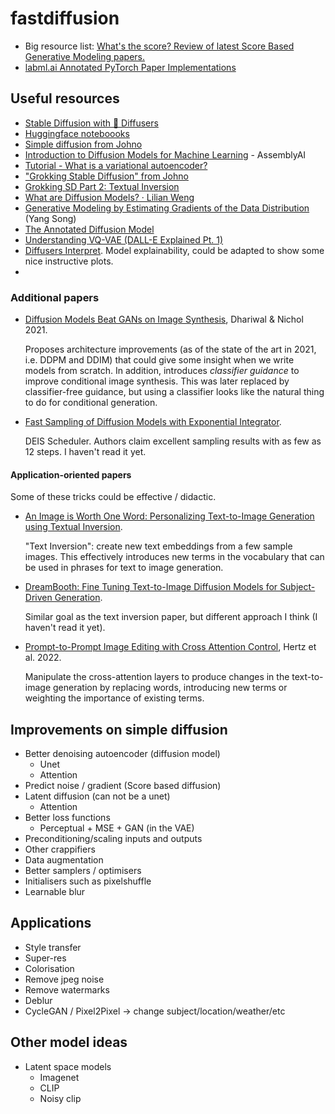 # fastdiffusion

- Big resource list: [What's the score? Review of latest Score Based Generative Modeling papers.](https://scorebasedgenerativemodeling.github.io/)
- [labml.ai Annotated PyTorch Paper Implementations](https://nn.labml.ai/)

## Useful resources

- [Stable Diffusion with 🧨 Diffusers](https://huggingface.co/blog/stable_diffusion)
- [Huggingface noteboooks](https://github.com/huggingface/notebooks/tree/main/diffusers)
- [Simple diffusion from Johno](https://colab.research.google.com/drive/12xmTDBYssfFVMUs0XhGXWP42SN6mijtt?usp=sharing)
- [Introduction to Diffusion Models for Machine Learning](https://www.assemblyai.com/blog/diffusion-models-for-machine-learning-introduction/) - AssemblyAI
- [Tutorial - What is a variational autoencoder?](https://jaan.io/what-is-variational-autoencoder-vae-tutorial/)
- ["Grokking Stable Diffusion" from Johno](https://colab.research.google.com/drive/1dlgggNa5Mz8sEAGU0wFCHhGLFooW_pf1?usp=sharing)
- [Grokking SD Part 2: Textual Inversion](https://colab.research.google.com/drive/1RTHDzE-otzmZOuy8w1WEOxmn9pNcEz3u?usp=sharing)
- [What are Diffusion Models? · Lilian Weng](https://lilianweng.github.io/posts/2021-07-11-diffusion-models/)
- [Generative Modeling by Estimating Gradients of the Data Distribution](https://yang-song.net/blog/2021/score/) (Yang Song)
- [The Annotated Diffusion Model](https://huggingface.co/blog/annotated-diffusion)
- [Understanding VQ-VAE (DALL-E Explained Pt. 1)](https://ml.berkeley.edu/blog/posts/vq-vae/)
- [Diffusers Interpret](https://github.com/JoaoLages/diffusers-interpret). Model explainability, could be adapted to show some nice instructive plots. 
- []()

### Additional papers

- [Diffusion Models Beat GANs on Image Synthesis](https://arxiv.org/abs/2105.05233), Dhariwal & Nichol 2021.

  Proposes architecture improvements (as of the state of the art in 2021, i.e. DDPM and DDIM) that could give some insight when we write models from scratch. In addition, introduces _classifier guidance_ to improve conditional image synthesis. This was later replaced by classifier-free guidance, but using a classifier looks like the natural thing to do for conditional generation.

- [Fast Sampling of Diffusion Models with Exponential Integrator](https://arxiv.org/abs/2204.13902).

  DEIS Scheduler. Authors claim excellent sampling results with as few as 12 steps. I haven't read it yet.

#### Application-oriented papers

Some of these tricks could be effective / didactic.

- [An Image is Worth One Word: Personalizing Text-to-Image Generation using Textual Inversion](https://arxiv.org/abs/2208.01618).

  "Text Inversion": create new text embeddings from a few sample images. This effectively introduces new terms in the vocabulary that can be used in phrases for text to image generation.

- [DreamBooth: Fine Tuning Text-to-Image Diffusion Models for Subject-Driven Generation](https://arxiv.org/abs/2208.12242).

  Similar goal as the text inversion paper, but different approach I think (I haven't read it yet).

- [Prompt-to-Prompt Image Editing with Cross Attention Control](https://arxiv.org/abs/2208.01626), Hertz et al. 2022.

  Manipulate the cross-attention layers to produce changes in the text-to-image generation by replacing words, introducing new terms or weighting the importance of existing terms.

## Improvements on simple diffusion

- Better denoising autoencoder (diffusion model)
  - Unet
  - Attention
- Predict noise / gradient (Score based diffusion)
- Latent diffusion (can not be a unet)
  - Attention
- Better loss functions
  - Perceptual + MSE + GAN (in the VAE)
- Preconditioning/scaling inputs and outputs
- Other crappifiers
- Data augmentation
- Better samplers / optimisers
- Initialisers such as pixelshuffle
- Learnable blur

## Applications

- Style transfer
- Super-res
- Colorisation
- Remove jpeg noise
- Remove watermarks
- Deblur
- CycleGAN / Pixel2Pixel -> change subject/location/weather/etc

## Other model ideas

- Latent space models
  - Imagenet
  - CLIP
  - Noisy clip
